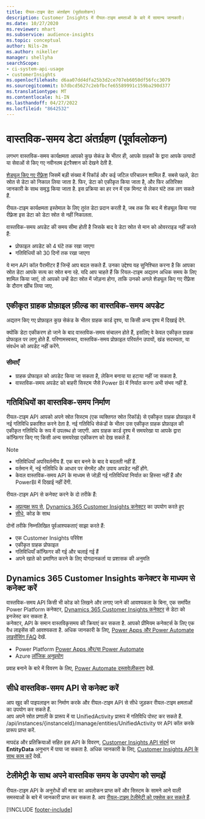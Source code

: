 ```yaml
---
title: रीयल-टाइम डेटा अंतर्ग्रहण (पूर्वावलोकन)
description: Customer Insights में रीयल-टाइम क्षमताओं के बारे में सामान्य जानकारी।
ms.date: 10/27/2020
ms.reviewer: mhart
ms.subservice: audience-insights
ms.topic: conceptual
author: Nils-2m
ms.author: nikeller
manager: shellyha
searchScope:
- ci-system-api-usage
- customerInsights
ms.openlocfilehash: d6aa07dd4dfa25b3d2ce707eb6050df56fcc3079
ms.sourcegitcommit: b7dbcd5627c2ebfbcfe65589991c159ba290d377
ms.translationtype: MT
ms.contentlocale: hi-IN
ms.lasthandoff: 04/27/2022
ms.locfileid: "8642532"
---
```

# <a name="real-time-data-ingestion-preview"></a>वास्तविक-समय डेटा अंतर्ग्रहण (पूर्वावलोकन)

लगभग वास्तविक-समय कार्यक्षमता आपको कुछ सेकंड के भीतर ही, आपके ग्राहकों के द्वारा आपके उत्पादों या सेवाओं से किए गए नवीनतम इंटरैक्शन को देखने देती है.

[शेड्यूल किए गए रीफ़्रेश](system.md#schedule-tab) जिसमें बड़ी संख्या में रिकॉर्ड और कई जटिल परिचालन शामिल हैं. सबसे पहले, डेटा स्रोत से डेटा को निकाल लिया जाता है. फिर, डेटा को एकीकृत किया जाता है, और फिर अतिरिक्त जानकारी के साथ समृद्ध किया जाता है. इस प्रक्रिया का हर रन में एक मिनट से लेकर घंटे तक लग सकते हैं.

रीयल-टाइम कार्यक्षमता इस्तेमाल के लिए तुरंत डेटा प्रदान करती है, जब तक कि बाद में शेड्यूल किया गया रीफ़्रेश इस डेटा को डेटा स्रोत से नहीं निकालता.

वास्तविक-समय अपडेट की समय सीमा होती है जिसके बाद वे डेटा स्रोत से मान को ओवरराइड नहीं करते हैं:

- प्रोफाइल अपडेट को 4 घंटे तक रखा जाएगा
- गतिविधियों को 30 दिनों तक रखा जाएगा

ये मान API कॉल पैरामीटर हैं जिन्हें आप बदल सकते हैं. उनका उद्देश्य यह सुनिश्चित करना है कि आपका स्रोत डेटा आपके सत्य का स्रोत बना रहे. यदि आप चाहते हैं कि रियल-टाइम अद्यतन अधिक समय के लिए शामिल किया जाएं, तो आपको उन्हें डेटा स्रोत में जोड़ना होगा, ताकि उनको अगले शेड्यूल किए गए रीफ़्रेश के दौरान खींच लिया जाए.

## <a name="real-time-update-of-the-unified-customer-profile-fields"></a>एकीकृत ग्राहक प्रोफ़ाइल फ़ील्ड का वास्तविक-समय अपडेट

अद्यतन किए गए प्रोफ़ाइल कुछ सेकंड के भीतर ग्राहक कार्ड दृश्य, या किसी अन्य दृश्य में दिखाई देंगे.

क्योंकि डेटा एकीकरण हो जाने के बाद वास्तविक-समय संचालन होते हैं, इसलिए वे केवल एकीकृत ग्राहक प्रोफाइल पर लागू होते हैं. परिणामस्वरूप, वास्तविक-समय प्रोफ़ाइल परिवर्तन उपायों, खंड सदस्यता, या संवर्धन को अपडेट नहीं करेंगे.

### <a name="limitations"></a>सीमाएँ

- ग्राहक प्रोफाइल को अपडेट किया जा सकता है, लेकिन बनाया या हटाया नहीं जा सकता है.
- वास्तविक-समय अपडेट को बाहरी सिस्टम जैसे Power BI में निर्यात करना अभी संभव नहीं है.

## <a name="real-time-creation-of-activities"></a>गतिविधियों का वास्तविक-समय निर्माण

रीयल-टाइम API आपको अपने स्रोत सिस्टम (एक व्यक्तिगत स्रोत रिकॉर्ड) से एकीकृत ग्राहक प्रोफ़ाइल में नई गतिविधि प्रकाशित करने देता है. नई गतिविधि सेकंडों के भीतर उस एकीकृत ग्राहक प्रोफ़ाइल की एकीकृत गतिविधि के रूप में उपलब्ध हो जाएगी. आप ग्राहक कार्ड दृश्य में समयरेखा या आपके द्वारा कॉन्फ़िगर किए गए किसी अन्य समयरेखा एकीकरण को देख सकते हैं.

> [!NOTE]
>
> - गतिविधियाँ अपरिवर्तनीय हैं. एक बार बनने के बाद वे बदलती नहीं हैं.
> - वर्तमान में, नई गतिविधि के आधार पर सेगमेंट और उपाय अपडेट नहीं होंगे.
> - केवल वास्तविक-समय API के माध्यम से जोड़ी गई गतिविधियां निर्यात का हिस्सा नहीं हैं और PowerBI में दिखाई नहीं देंगी.

रीयल-टाइम API से कनेक्ट करने के दो तरीके हैं:

- [अप्रत्यक्ष रूप से](#connect-via-the-dynamics-365-customer-insights-connector), [Dynamics 365 Customer Insights कनेक्टर](/connectors/customerinsights/) का उपयोग करते हुए
- [सीधे](#connect-directly-to-the-real-time-api), कोड के साथ

दोनों तरीके निम्नलिखित पूर्वआश्यकताएं साझा करते हैं:

- एक Customer Insights परिवेश
- एकीकृत ग्राहक प्रोफाइल
- गतिविधियाँ कॉन्फ़िगर की गई और चलाई गई हैं
- अपने खाते को प्रमाणित करने के लिए योगदानकर्ता या प्रशासक की अनुमति

## <a name="connect-via-the-dynamics-365-customer-insights-connector"></a>Dynamics 365 Customer Insights कनेक्टर के माध्यम से कनेक्ट करें

वास्तविक-समय API किसी भी कोड को लिखने और लगाए जाने की आवश्यकता के बिना, एक समर्पित Power Platform कनेक्टर, [Dynamics 365 Customer Insights कनेक्टर](/connectors/customerinsights/) से डेटा को इनजेस्ट कर सकता है.    
कनेक्टर, API के समान वास्तविकृसमय की क्रियाएं कर सकता है. आपको प्रीमियम कनेक्टर्स के लिए एक वैध लाइसेंस की आवश्यकता है. अधिक जानकारी के लिए, [Power Apps और Power Automate लाइसेंसिंग FAQ](/power-platform/admin/powerapps-flow-licensing-faq) देखें.

- Power Platform [Power Apps और/या Power Automate](/connectors/)
- Azure [लॉजिक अनुप्रयोग](/azure/connectors/apis-list)

प्रवाह बनाने के बारे में विवरण के लिए, [Power Automate दस्तावेज़ीकरण](/power-automate/) देखें.

## <a name="connect-directly-to-the-real-time-api"></a>सीधे वास्तविक-समय API से कनेक्ट करें

आप खुद की पाइपलाइन का निर्माण करके और रीयल-टाइम API से सीधे जुड़कर रीयल-टाइम क्षमताओं का उपयोग कर सकते हैं.    
आप अपने स्रोत प्रणाली के प्रारूप में या UnifiedActivity प्रारूप में गतिविधि पोस्ट कर सकते हैं. /api/instances/{instanceId}/manage/entities/UnifiedActivity पर API कॉल करके प्रारूप प्राप्त करें.

मापदंड और प्रतिक्रियाओं सहित इस API के विवरण, [Customer Insights API संदर्भ](https://developer.ci.ai.dynamics.com/api-details#api=CustomerInsights) पर **EntityData** अनुभाग में पाया जा सकता है. अधिक जानकारी के लिए, [Customer Insights API के साथ काम करें](apis.md) देखें.

## <a name="understand-your-real-time-usage-with-telemetry"></a>टेलीमेट्री के साथ अपने वास्तविक समय के उपयोग को समझें

रीयल-टाइम API के अनुरोधों की मात्रा का अवलोकन प्राप्त करें और सिस्टम के सामने आने वाली समस्याओं के बारे में जानकारी प्राप्त कर सकता है. आप [रीयल-टाइम टेलीमेट्री को एक्सेस कर सकते हैं](system.md#api-usage-tab). 


[!INCLUDE [footer-include](includes/footer-banner.md)]
